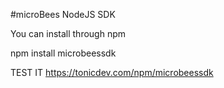  #microBees NodeJS SDK
 
 You can install through npm
 
 npm install microbeessdk
 
 TEST IT
 https://tonicdev.com/npm/microbeessdk